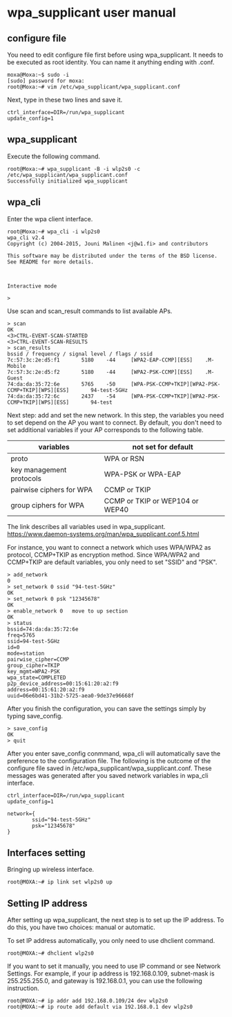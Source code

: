 wpa_supplicant user manual
===========================


configure file
--------------
You need to edit configure file first before using wpa_supplicant. It needs to be executed as root identity. You can name it anything ending with .conf.
```text
moxa@Moxa:~$ sudo -i
[sudo] password for moxa: 
root@Moxa:~# vim /etc/wpa_supplicant/wpa_supplicant.conf 
```

Next, type in these two lines and save it.
```text
ctrl_interface=DIR=/run/wpa_supplicant
update_config=1
```


wpa_supplicant
--------------
Execute the following command.
```text
root@Moxa:~# wpa_supplicant -B -i wlp2s0 -c /etc/wpa_supplicant/wpa_supplicant.conf
Successfully initialized wpa_supplicant
```


wpa_cli
-------
Enter the wpa client interface.
```text
root@Moxa:~# wpa_cli -i wlp2s0
wpa_cli v2.4
Copyright (c) 2004-2015, Jouni Malinen <j@w1.fi> and contributors

This software may be distributed under the terms of the BSD license.
See README for more details.



Interactive mode

>
```

Use scan and scan_result commands to list available APs.
```text
> scan
OK
<3>CTRL-EVENT-SCAN-STARTED
<3>CTRL-EVENT-SCAN-RESULTS
> scan_results
bssid / frequency / signal level / flags / ssid
7c:57:3c:2e:d5:f1       5180    -44     [WPA2-EAP-CCMP][ESS]    .M-Mobile
7c:57:3c:2e:d5:f2       5180    -44     [WPA2-PSK-CCMP][ESS]    .M-Guest
74:da:da:35:72:6e       5765    -50     [WPA-PSK-CCMP+TKIP][WPA2-PSK-CCMP+TKIP][WPS][ESS]       94-test-5GHz
74:da:da:35:72:6c       2437    -54     [WPA-PSK-CCMP+TKIP][WPA2-PSK-CCMP+TKIP][WPS][ESS]       94-test
```

Next step: add and set the new network. In this step, the variables you need to set depend on the AP you want to connect. By default, you don't need to set additional variables if your AP corresponds to the following table.

| variables | not set for default |
| --------- | ------------------- |
| proto | WPA or RSN |
| key management protocols | WPA-PSK or WPA-EAP |
| pairwise ciphers for WPA | CCMP or TKIP |
| group ciphers for WPA | CCMP or TKIP or WEP104 or WEP40 |

The link describes all variables used in wpa_supplicant.
https://www.daemon-systems.org/man/wpa_supplicant.conf.5.html

For instance, you want to connect a network which uses WPA/WPA2 as protocol, CCMP+TKIP as encryption method. Since WPA/WPA2 and CCMP+TKIP are default variables, you only need to set "SSID" and "PSK".

```text
> add_network
0
> set_network 0 ssid "94-test-5GHz"
OK
> set_network 0 psk "12345678"
OK
> enable_network 0   move to up section
OK
> status 
bssid=74:da:da:35:72:6e
freq=5765
ssid=94-test-5GHz
id=0
mode=station
pairwise_cipher=CCMP
group_cipher=TKIP
key_mgmt=WPA2-PSK
wpa_state=COMPLETED
p2p_device_address=00:15:61:20:a2:f9
address=00:15:61:20:a2:f9
uuid=06e6bd41-31b2-5725-aea0-9de37e96668f
```

After you finish the configuration, you can save the settings simply by typing save_config.
```text
> save_config
OK
> quit
```

After you enter save_config conmmand, wpa_cli will automatically save the preference to the configuration file. The following is the outcome of the configure file saved in /etc/wpa_supplicant/wpa_supplicant.conf. These messages was generated after you saved network variables in wpa_cli interface.
```text
ctrl_interface=DIR=/run/wpa_supplicant 
update_config=1 
 
network={ 
        ssid="94-test-5GHz" 
        psk="12345678" 
}
```
Interfaces setting
------------------
Bringing up wireless interface.
```text
root@MOXA:~# ip link set wlp2s0 up
```


Setting IP address
------------------
After setting up wpa_supplicant, the next step is to set up the IP address. To do this, you have two choices: manual or automatic.

To set IP address automatically, you only need to use dhclient command.  
```text
root@MOXA:~# dhclient wlp2s0
```
If you want to set it manually, you need to use IP command or see Network Settings. For example, if your ip address is 192.168.0.109, subnet-mask is 255.255.255.0, and gateway is 192.168.0.1, you can use the following instruction.

```text
root@MOXA:~# ip addr add 192.168.0.109/24 dev wlp2s0
root@MOXA:~# ip route add default via 192.168.0.1 dev wlp2s0 
```

